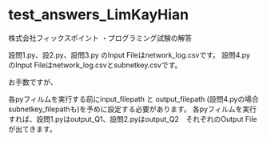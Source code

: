 # test_answers_LimKayHian
株式会社フィックスポイント ・プログラミング試験の解答

設問1.py、設2.py、設問3.py のInput Fileはnetwork_log.csvです。
設問4.py　のInput Fileはnetwork_log.csvとsubnetkey.csvです。

お手数ですが、

各pyフィルムを実行する前にinput_filepath と output_filepath (設問4.pyの場合subnetkey_filepathも)を予めに設定する必要があります。
各pyフィルムを実行すれば、設問1.pyはoutput_Q1、設問2.pyはoutput_Q2　それぞれのOutput Fileが出てきます。
